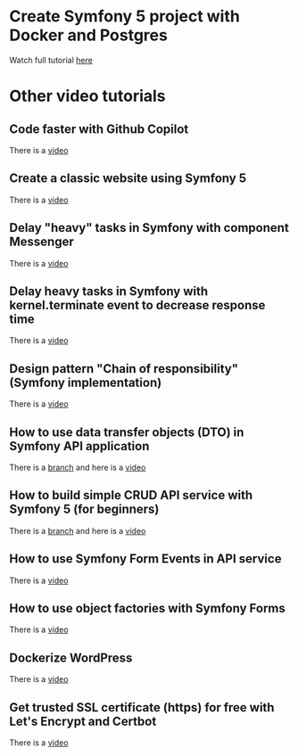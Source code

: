 # Create Symfony 5 project with Docker and Postgres

Watch full tutorial [here](https://youtu.be/4UrPI6Y3BWA)

# Other video tutorials

## Code faster with Github Copilot

There is a [video](https://youtu.be/qyxJXNNvd70)

## Create a classic website using Symfony 5

There is a [video](https://youtu.be/svAxl6U8akQ)

## Delay "heavy" tasks in Symfony with component Messenger

There is a [video](https://youtu.be/UHlA5nHdCmw)

## Delay heavy tasks in Symfony with kernel.terminate event to decrease response time

There is a [video](https://youtu.be/HrQme9KUlUg)

## Design pattern "Chain of responsibility" (Symfony implementation)

There is a [video](https://youtu.be/3KQlubIv684)

## How to use data transfer objects (DTO) in Symfony API application

There is a [branch](https://github.com/Cap-Coding/symfony_api/tree/data_transfer_objects) and here is a [video](https://youtu.be/XxIhzgGv214)

## How to build simple CRUD API service with Symfony 5 (for beginners)

There is a [branch](https://github.com/Cap-Coding/symfony_api/tree/crud_api) and here is a [video](https://youtu.be/tbXpX4dAqjg)

## How to use Symfony Form Events in API service

There is a [video](https://youtu.be/lLwx96DA_Ww)

## How to use object factories with Symfony Forms

There is a [video](https://youtu.be/chgvsi6TWM8)

## Dockerize WordPress

There is a [video](https://youtu.be/coqucs1UhMY)

## Get trusted SSL certificate (https) for free with Let's Encrypt and Certbot

There is a [video](https://youtu.be/nFDk43tAKFQ)
